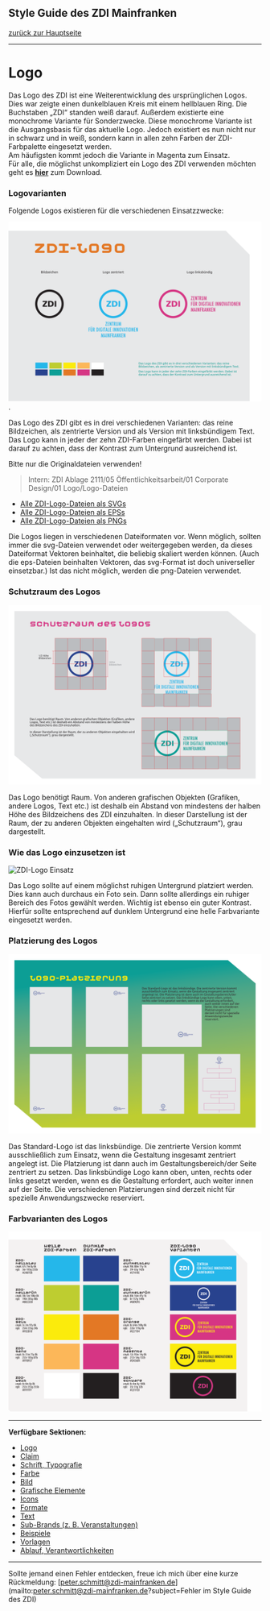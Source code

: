## Style Guide des ZDI Mainfranken
[zurück zur Hauptseite](Readme.md)

---

# Logo
Das Logo des ZDI ist eine Weiterentwicklung des ursprünglichen Logos. Dies war zeigte einen dunkelblauen Kreis mit einem hellblauen Ring. Die Buchstaben „ZDI“ standen weiß darauf. Außerdem existierte eine monochrome Variante für Sonderzwecke. Diese monochrome Variante ist die Ausgangsbasis für das aktuelle Logo. Jedoch existiert es nun nicht nur in schwarz und in weiß, sondern kann in allen zehn Farben der ZDI-Farbpalette eingesetzt werden.  
Am häufigsten kommt jedoch die Variante in Magenta zum Einsatz.  
Für alle, die möglichst unkompliziert ein Logo des ZDI verwenden möchten geht es **[hier](ZDI-Logo.md)** zum Download.

### Logovarianten
Folgende Logos existieren für die verschiedenen Einsatzzwecke:  

![Übersicht ZDI-Logos](/images/Uebersicht-ZDI-Logos.png). 

Das Logo des ZDI gibt es in drei verschiedenen Varianten: das reine Bildzeichen, als zentrierte Version und als Version mit linksbündigem Text.  
Das Logo kann in jeder der zehn ZDI-Farben eingefärbt werden. Dabei ist darauf zu achten, dass der Kontrast zum Untergrund ausreichend ist.  


Bitte nur die Originaldateien verwenden!  
> Intern: ZDI Ablage 2111/05 Öffentlichkeitsarbeit/01 Corporate Design/01 Logo/Logo-Dateien  

* [Alle ZDI-Logo-Dateien als SVGs](/files/ZDI-Logo-svg.zip)  
* [Alle ZDI-Logo-Dateien als EPSs](/files/ZDI-Logo-eps.zip)  
* [Alle ZDI-Logo-Dateien als PNGs](/files/ZDI-Logo-png.zip)  

Die Logos liegen in verschiedenen Dateiformaten vor. Wenn möglich, sollten immer die svg-Dateien verwendet oder weitergegeben werden, da dieses Dateiformat Vektoren beinhaltet, die beliebig skaliert werden können. (Auch die eps-Dateien beinhalten Vektoren, das svg-Format ist doch universeller einsetzbar.) Ist das nicht möglich, werden die png-Dateien  verwendet.  


### Schutzraum des Logos

![ZDI-Logo Schutzraum](/images/ZDI-Logo-Schutzraum.png)  

Das Logo benötigt Raum. Von anderen grafischen Objekten (Grafiken, andere Logos, Text etc.) ist deshalb ein Abstand von mindestens der halben Höhe des Bildzeichens des ZDI einzuhalten.
In dieser Darstellung ist der Raum, der zu anderen Objekten eingehalten wird („Schutzraum“), grau dargestellt.

 
### Wie das Logo einzusetzen ist

![ZDI-Logo Einsatz](/images/ZDI-Logo-Einsatz.png)

Das Logo sollte auf einem möglichst ruhigen Untergrund platziert werden. Dies kann auch durchaus ein Foto sein. Dann sollte allerdings ein ruhiger Bereich des Fotos gewählt werden. Wichtig ist ebenso ein guter Kontrast. Hierfür sollte entsprechend auf dunklem Untergrund eine helle Farbvariante eingesetzt werden.

 
### Platzierung des Logos

![ZDI-Logo Platzierung](/images/ZDI-Logo-Platzierung.png)

Das Standard-Logo ist das linksbündige. Die zentrierte Version kommt ausschließlich zum Einsatz, wenn die Gestaltung insgesamt zentriert angelegt ist. Die Platzierung ist dann auch im Gestaltungsbereich/der Seite zentriert zu setzen. Das linksbündige Logo kann oben, unten, rechts oder links gesetzt werden, wenn es die Gestaltung erfordert, auch weiter innen auf der Seite. Die verschiedenen Platzierungen sind derzeit nicht für spezielle Anwendungszwecke reserviert.

 
### Farbvarianten des Logos

![ZDI-Logo-Farbvarianten](/images/ZDI-Logo-Farbvarianten.png)


---

**Verfügbare Sektionen:**

* [Logo](Logo.md)
* [Claim](Claim.md)
* [Schrift, Typografie](Schrift_Typografie.md)
* [Farbe](Farbe.md)
* [Bild](Bild.md)
* [Grafische Elemente](Grafische_Elemente.md)
* [Icons](Icons.md)
* [Formate](Formate.md)
* [Text](Text.md)
* [Sub-Brands (z. B. Veranstaltungen)](Subbrands_zB_Veranstaltungen.md)
* [Beispiele](Beispiele.md)
* [Vorlagen](Vorlagen.md)
* [Ablauf, Verantwortlichkeiten](Ablauf_Verantwortlichkeiten.md)


---

Sollte jemand einen Fehler entdecken, freue ich mich über eine kurze Rückmeldung: [peter.schmitt@zdi-mainfranken.de](mailto:peter.schmitt@zdi-mainfranken.de?subject=Fehler im Style Guide des ZDI)